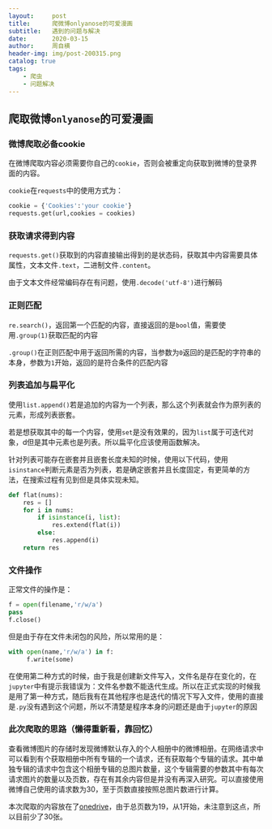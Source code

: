```yaml
---
layout:     post
title:      爬微博onlyanose的可爱漫画
subtitle:   遇到的问题与解决
date:       2020-03-15
author:     周自横
header-img: img/post-200315.png
catalog: true
tags:
    - 爬虫
    - 问题解决
---
```


## 爬取微博`onlyanose`的可爱漫画

### 微博爬取必备cookie

在微博爬取内容必须需要你自己的`cookie`，否则会被重定向获取到微博的登录界面的内容。

`cookie`在`requests`中的使用方式为：

~~~python
cookie = {'Cookies':'your cookie'}
requests.get(url,cookies = cookies)
~~~

### 获取请求得到内容

`requests.get()`获取到的内容直接输出得到的是状态码，获取其中内容需要具体属性，文本文件`.text`，二进制文件`.content`。

由于文本文件经常编码存在有问题，使用`.decode('utf-8')`进行解码

### 正则匹配

`re.search()`，返回第一个匹配的内容，直接返回的是`bool`值，需要使用`.group(1)`获取匹配的内容

`.group()`在正则匹配中用于返回所需的内容，当参数为`0`返回的是匹配的字符串的本身，参数为`1`开始，返回的是符合条件的匹配内容

### 列表追加与扁平化

使用`list.append()`若是追加的内容为一个列表，那么这个列表就会作为原列表的元素，形成列表嵌套。

若是想获取其中的每一个内容，使用`set`是没有效果的，因为`list`属于可迭代对象，d但是其中元素也是列表。所以扁平化应该使用函数解决。

针对列表可能存在嵌套并且嵌套长度未知的时候，使用以下代码，使用`isinstance`判断元素是否为列表，若是确定嵌套并且长度固定，有更简单的方法，在搜索过程有见到但是具体实现未知。

~~~python
def flat(nums):
    res = []
    for i in nums:
        if isinstance(i, list):
            res.extend(flat(i))
        else:
            res.append(i)
    return res
~~~

### 文件操作

正常文件的操作是：

~~~python
f = open(filename,'r/w/a')
pass
f.close()
~~~

但是由于存在文件未闭包的风险，所以常用的是：

~~~python
with open(name,'r/w/a') in f:
     f.write(some)
~~~

在使用第二种方式的时候，由于我是创建新文件写入，文件名是存在变化的，在`jupyter`中有提示我错误为：文件名参数不能迭代生成。所以在正式实现的时候我是用了第一种方式，随后我有在其他程序也是迭代的情况下写入文件，使用的直接是`.py`没有遇到这个问题，所以不清楚是程序本身的问题还是由于`jupyter`的原因

### 此次爬取的思路（懒得重新看，靠回忆）

查看微博图片的存储时发现微博默认存入的个人相册中的微博相册。在网络请求中可以看到有个获取相册中所有专辑的一个请求，还有获取每个专辑的请求。其中单独专辑的请求中包含这个相册专辑的总图片数量，这个专辑需要的参数其中有每次请求图片的数量以及页数，存在有其余内容但是并没有再深入研究。可以直接使用微博自己使用的请求数为30，至于页数直接按照总图片数进行计算。



本次爬取的内容放在了[onedrive](https://lolihub-my.sharepoint.com/:f:/g/personal/a2232_365svip_top/Eu5ID-9Qi9NOkVMID-wKe_cBnGkQMrD84RqS_z09i8GwSg?e=6sOMEG)，由于总页数为19，从1开始，未注意到这点，所以目前少了30张。

